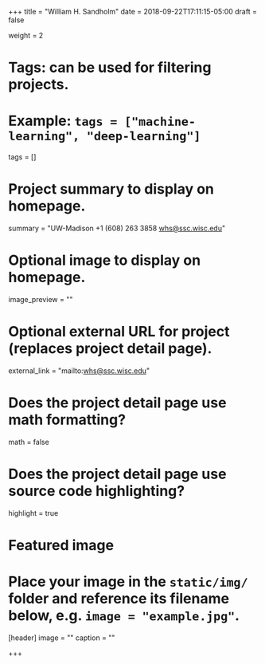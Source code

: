 +++
title = "William H. Sandholm"
date = 2018-09-22T17:11:15-05:00
draft = false

weight = 2

# Tags: can be used for filtering projects.
# Example: `tags = ["machine-learning", "deep-learning"]`
tags = []

# Project summary to display on homepage.
summary = "UW-Madison +1 (608) 263 3858 whs@ssc.wisc.edu"

# Optional image to display on homepage.
image_preview = ""

# Optional external URL for project (replaces project detail page).
external_link = "mailto:whs@ssc.wisc.edu"

# Does the project detail page use math formatting?
math = false

# Does the project detail page use source code highlighting?
highlight = true

# Featured image
# Place your image in the `static/img/` folder and reference its filename below, e.g. `image = "example.jpg"`.
[header]
image = ""
caption = ""

+++
